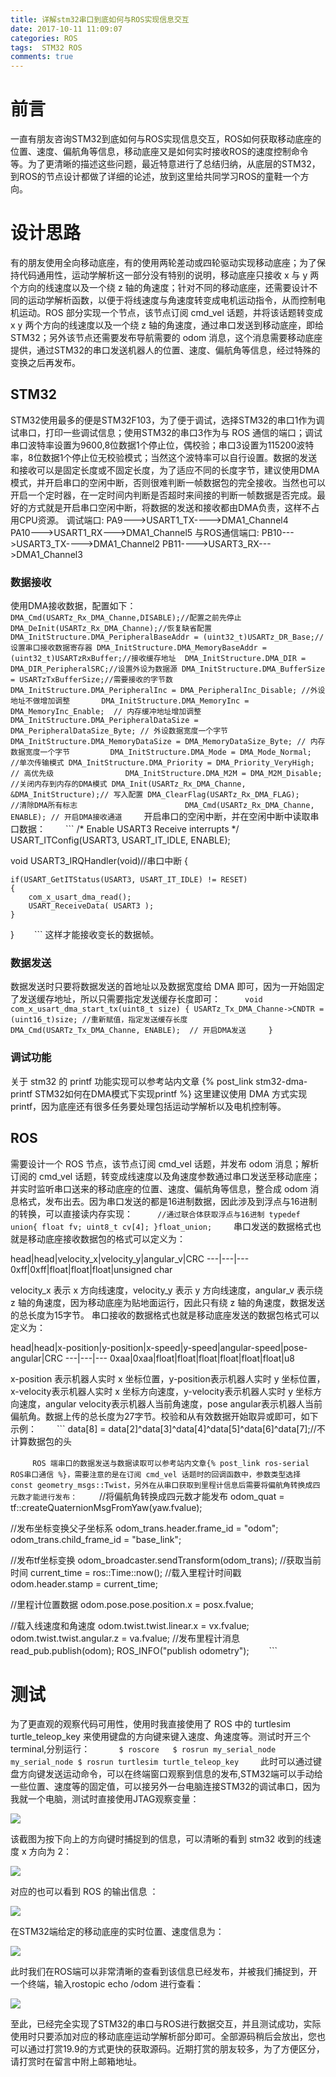```yaml
---
title: 详解stm32串口到底如何与ROS实现信息交互
date: 2017-10-11 11:09:07
categories: ROS
tags:  STM32 ROS
comments: true
---
```

# 前言
一直有朋友咨询STM32到底如何与ROS实现信息交互，ROS如何获取移动底座的位置、速度、偏航角等信息，移动底座又是如何实时接收ROS的速度控制命令等。为了更清晰的描述这些问题，最近特意进行了总结归纳，从底层的STM32，到ROS的节点设计都做了详细的论述，放到这里给共同学习ROS的童鞋一个方向。
<!--more-->
# 设计思路
有的朋友使用全向移动底座，有的使用两轮差动或四轮驱动实现移动底座；为了保持代码通用性，运动学解析这一部分没有特别的说明，移动底座只接收 x 与 y 两个方向的线速度以及一个绕 z 轴的角速度；针对不同的移动底座，还需要设计不同的运动学解析函数，以便于将线速度与角速度转变成电机运动指令，从而控制电机运动。ROS 部分实现一个节点，该节点订阅 cmd_vel 话题，并将该话题转变成 x y 两个方向的线速度以及一个绕 z 轴的角速度，通过串口发送到移动底座，即给STM32；另外该节点还需要发布导航需要的 odom 消息，这个消息需要移动底座提供，通过STM32的串口发送机器人的位置、速度、偏航角等信息，经过特殊的变换之后再发布。
## STM32
STM32使用最多的便是STM32F103，为了便于调试，选择STM32的串口1作为调试串口，打印一些调试信息；使用STM32的串口3作为与 ROS 通信的端口；调试串口波特率设置为9600,8位数据1个停止位，偶校验；串口3设置为115200波特率，8位数据1个停止位无校验模式；当然这个波特率可以自行设置。数据的发送和接收可以是固定长度或不固定长度，为了适应不同的长度字节，建议使用DMA模式，并开启串口的空闲中断，否则很难判断一帧数据包的完全接收。当然也可以开启一个定时器，在一定时间内判断是否超时来间接的判断一帧数据是否完成。最好的方式就是开启串口空闲中断，将数据的发送和接收都由DMA负责，这样不占用CPU资源。
调试端口:
					PA9--->USART1_TX---->DMA1_Channel4    
					PA10--->USART1_RX--->DMA1_Channel5
与ROS通信端口:
					PB10--->USART3_TX---->DMA1_Channel2
					PB11---->USART3_RX--->DMA1_Channel3
### 数据接收
使用DMA接收数据，配置如下：
　　```
 DMA_Cmd(USARTz_Rx_DMA_Channe,DISABLE);//配置之前先停止
 DMA_DeInit(USARTz_Rx_DMA_Channe);//恢复缺省配置
 DMA_InitStructure.DMA_PeripheralBaseAddr = (uint32_t)USARTz_DR_Base;// 设置串口接收数据寄存器
 DMA_InitStructure.DMA_MemoryBaseAddr = (uint32_t)USARTzRxBuffer;//接收缓存地址 
 DMA_InitStructure.DMA_DIR = DMA_DIR_PeripheralSRC;//设置外设为数据源
 DMA_InitStructure.DMA_BufferSize = USARTzTxBufferSize;//需要接收的字节数
 DMA_InitStructure.DMA_PeripheralInc = DMA_PeripheralInc_Disable; //外设地址不做增加调整      
 DMA_InitStructure.DMA_MemoryInc = DMA_MemoryInc_Enable;  // 内存缓冲地址增加调整              
 DMA_InitStructure.DMA_PeripheralDataSize = DMA_PeripheralDataSize_Byte; // 外设数据宽度一个字节
 DMA_InitStructure.DMA_MemoryDataSize = DMA_MemoryDataSize_Byte; // 内存数据宽度一个字节        
 DMA_InitStructure.DMA_Mode = DMA_Mode_Normal;                           //单次传输模式
 DMA_InitStructure.DMA_Priority = DMA_Priority_VeryHigh; // 高优先级               
 DMA_InitStructure.DMA_M2M = DMA_M2M_Disable;  //关闭内存到内存的DMA模式
 DMA_Init(USARTz_Rx_DMA_Channe, &DMA_InitStructure);// 写入配置
 DMA_ClearFlag(USARTz_Rx_DMA_FLAG);    //清除DMA所有标志                       
 DMA_Cmd(USARTz_Rx_DMA_Channe, ENABLE); // 开启DMA接收通道
　　```
开启串口的空闲中断，并在空闲中断中读取串口数据：
　　```
/* Enable USART3 Receive  interrupts */
  USART_ITConfig(USART3, USART_IT_IDLE, ENABLE); 

 void USART3_IRQHandler(void)//串口中断
 {
    
	if(USART_GetITStatus(USART3, USART_IT_IDLE) != RESET)  
    {
        com_x_usart_dma_read();
		USART_ReceiveData( USART3 );
    }
 }
　　```
这样才能接收变长的数据帧。
### 数据发送
数据发送时只要将数据发送的首地址以及数据宽度给 DMA 即可，因为一开始固定了发送缓存地址，所以只需要指定发送缓存长度即可：
　　```
 void com_x_usart_dma_start_tx(uint8_t size)
 {
    USARTz_Tx_DMA_Channe->CNDTR = (uint16_t)size; //重新赋值，指定发送缓存长度 
    DMA_Cmd(USARTz_Tx_DMA_Channe, ENABLE);  // 开启DMA发送    
 }
　　```
### 调试功能
关于 stm32 的 printf 功能实现可以参考站内文章 {% post_link stm32-dma-printf STM32如何在DMA模式下实现printf %} 
这里建议使用 DMA 方式实现 printf，因为底座还有很多任务要处理包括运动学解析以及电机控制等。
## ROS
需要设计一个 ROS 节点，该节点订阅 cmd_vel 话题，并发布 odom 消息；解析订阅的 cmd_vel 话题，转变成线速度以及角速度参数通过串口发送至移动底座；并实时监听串口送来的移动底座的位置、速度、偏航角等信息，整合成 odom 消息格式，发布出去。因为串口发送的都是16进制数据，因此涉及到浮点与16进制的转换，可以直接读内存实现：
　　```
//通过联合体获取浮点与16进制
typedef	union{
		float fv;
		uint8_t cv[4];
}float_union;
　　```
串口发送的数据格式也就是移动底座接收数据包的格式可以定义为：

head|head|velocity_x|velocity_y|angular_v|CRC
---|---|---
0xff|0xff|float|float|float|unsigned char

velocity_x 表示 x 方向线速度，velocity_y 表示 y 方向线速度，angular_v 表示绕 z 轴的角速度，因为移动底座为贴地面运行，因此只有绕 z 轴的角速度，数据发送的总长度为15字节。
串口接收的数据格式也就是移动底座发送的数据包格式可以定义为：

head|head|x-position|y-position|x-speed|y-speed|angular-speed|pose-angular|CRC
---|---|---
0xaa|0xaa|float|float|float|float|float|float|u8

x-position 表示机器人实时 x 坐标位置，y-position表示机器人实时 y 坐标位置，x-velocity表示机器人实时 x 坐标方向速度，y-velocity表示机器人实时 y 坐标方向速度，angular velocity表示机器人当前角速度，pose angular表示机器人当前偏航角。数据上传的总长度为27字节。校验和从有效数据开始取异或即可，如下示例：
　　```
data[8] = data[2]^data[3]^data[4]^data[5]^data[6]^data[7];//不计算数据包的头
					
　　```
ROS 端串口的数据发送与数据读取可以参考站内文章{% post_link ros-serial ROS串口通信 %}，需要注意的是在订阅 cmd_vel 话题时的回调函数中，参数类型选择 const geometry_msgs::Twist，另外在从串口获取到里程计信息后需要将偏航角转换成四元数才能进行发布：
　　```
 //将偏航角转换成四元数才能发布
 odom_quat = tf::createQuaternionMsgFromYaw(yaw.fvalue);

 //发布坐标变换父子坐标系
  odom_trans.header.frame_id = "odom";
  odom_trans.child_frame_id = "base_link";
  
  //发布tf坐标变换
  odom_broadcaster.sendTransform(odom_trans);
  //获取当前时间
  current_time = ros::Time::now();
  //载入里程计时间戳
  odom.header.stamp = current_time;
 
  //里程计位置数据
  odom.pose.pose.position.x = posx.fvalue;

  //载入线速度和角速度
  odom.twist.twist.linear.x = vx.fvalue;
  odom.twist.twist.angular.z = va.fvalue;
  //发布里程计消息
  read_pub.publish(odom);
  ROS_INFO("publish odometry");
　　```
# 测试
为了更直观的观察代码可用性，使用时我直接使用了 ROS 中的 turtlesim turtle_teleop_key 来使用键盘的方向键来键入速度、角速度等。测试时开三个terminal,分别运行：
　　``` 
 $ roscore  
 $ rosrun my_serial_node my_serial_node
 $ rosrun turtlesim turtle_teleop_key
　　```
此时可以通过键盘方向键发送运动命令，可以在终端窗口观察到信息的发布,STM32端可以手动给一些位置、速度等的固定值，可以接另外一台电脑连接STM32的调试串口，因为我就一个电脑，测试时直接使用JTAG观察变量：

![](stm32-serial-port-ros/up.png)

该截图为按下向上的方向键时捕捉到的信息，可以清晰的看到 stm32 收到的线速度 x 方向为 2：

![](stm32-serial-port-ros/stm32up.png)

对应的也可以看到 ROS 的输出信息 ：

![](stm32-serial-port-ros/rosup.png)

在STM32端给定的移动底座的实时位置、速度信息为：

![](stm32-serial-port-ros/stm32odom.png)

此时我们在ROS端可以非常清晰的查看到该信息已经发布，并被我们捕捉到，开一个终端，输入rostopic echo /odom 进行查看：

![](stm32-serial-port-ros/echoodom.png)

至此，已经完全实现了STM32的串口与ROS进行数据交互，并且测试成功，实际使用时只要添加对应的移动底座运动学解析部分即可。全部源码稍后会放出，您也可以通过打赏19.9的方式更快的获取源码。近期打赏的朋友较多，为了方便区分，请打赏时在留言中附上邮箱地址。








